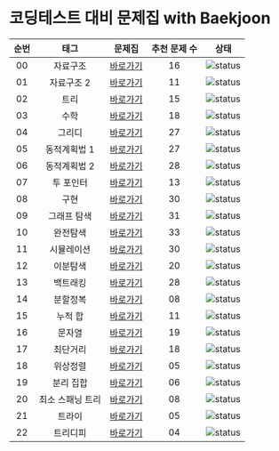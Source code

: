 # 코딩테스트 대비 문제집 with Baekjoon

| 순번 | 태그                | 문제집    | 추천 문제 수 |  상태             |
| :--: | :-----------------: | :------:  | :---------: |:---------------:|
| 00 | 자료구조 | [바로가기](./자료구조) | 16 | ![status][ToDo] |
| 01 | 자료구조 2 | [바로가기](./자료구조2) | 11 | ![status][ToDo] |
| 02 | 트리 | [바로가기](./트리) | 15 | ![status][Done] |
| 03 | 수학 | [바로가기](./수학) | 18 | ![status][ToDo] |
| 04 | 그리디 | [바로가기](./그리디) | 27 | ![status][Done] |
| 05 | 동적계획법 1 | [바로가기](./DP1) | 27 | ![status][Done] |
| 06 | 동적계획법 2 | [바로가기](./DP2) | 28 | ![status][Done] |
| 07 | 투 포인터 | [바로가기](./투포인터) | 13 | ![status][Done] |
| 08 | 구현 | [바로가기](./구현) | 30 | ![status][ToDo] |
| 09 | 그래프 탐색 | [바로가기](./그래프탐색) | 31 | ![status][Done] |
| 10 | 완전탐색 | [바로가기](./브루트포스) | 33 | ![status][ToDo] |
| 11 | 시뮬레이션 | [바로가기](./시뮬레이션) | 30 | ![status][ToDo] |
| 12 | 이분탐색 | [바로가기](./이분탐색) | 20 | ![status][Done] |
| 13 | 백트래킹 | [바로가기](./백트래킹) | 28 | ![status][ToDo] |
| 14 | 분할정복 | [바로가기](./분할정복) | 08 | ![status][Done] |
| 15 | 누적 합 | [바로가기](./누적합) | 11 | ![status][Done] |
| 16 | 문자열 | [바로가기](./문자열) | 19 | ![status][ToDo] |
| 17 | 최단거리 | [바로가기](./최단거리) | 18 | ![status][Done] |
| 18 | 위상정렬 | [바로가기](./위상정렬) | 05 | ![status][Done] |
| 19 | 분리 집합 | [바로가기](./분리집합) | 06 | ![status][Done] |
| 20 | 최소 스패닝 트리 | [바로가기](./MST) | 08 | ![status][Doing] |
| 21 | 트라이 | [바로가기](./트라이) | 05 | ![status][ToDo] |
| 22 | 트리디피 | [바로가기](./DP트리) | 04 | ![status][ToDo] |
 
 

[TODO]: https://img.shields.io/badge/-TODO-DFFD26
[DOING]: https://img.shields.io/badge/-DOING-31AE0F
[DONE]: https://img.shields.io/badge/-DONE-0885CC
